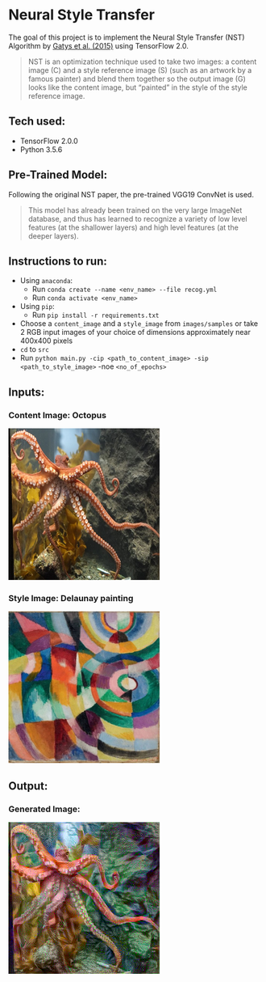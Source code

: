 # Neural Style Transfer
The goal of this project is to implement the Neural Style Transfer (NST) Algorithm by [Gatys et al. (2015)](https://arxiv.org/abs/1508.06576) using TensorFlow 2.0.
> NST is an optimization technique used to take two images: a content image (C) and a style reference image (S) (such as an artwork by a famous painter) and blend them together so the output image (G) looks like the content image, but “painted” in the style of the style reference image.

## Tech used:
- TensorFlow 2.0.0
- Python 3.5.6

## Pre-Trained Model:
Following the original NST paper, the pre-trained VGG19 ConvNet is used.
> This model has already been trained on the very large ImageNet database, and thus has learned to recognize a variety of low level features (at the shallower layers) and high level features (at the deeper layers).

## Instructions to run:
- Using `anaconda`:
  - Run `conda create --name <env_name> --file recog.yml`
  - Run `conda activate <env_name>`
- Using `pip`:
  - Run `pip install -r requirements.txt`
- Choose a `content_image` and a `style_image` from `images/samples` or take 2 RGB input images of your choice of dimensions approximately near 400x400 pixels
- `cd` to `src`
- Run `python main.py -cip <path_to_content_image> -sip <path_to_style_image>` -noe `<no_of_epochs>`

## Inputs:
### Content Image: Octopus <br>
<img src="./images/samples/octopus.jpg" width="300" height="300" />

### Style Image: Delaunay painting <br>
<img src="./images/samples/delaunay.jpg" width="300" height="300" />

## Output:
### Generated Image: <br>
<img src="./images/output/14-10-2020-11:02:54.png" width="300" height="300" />
